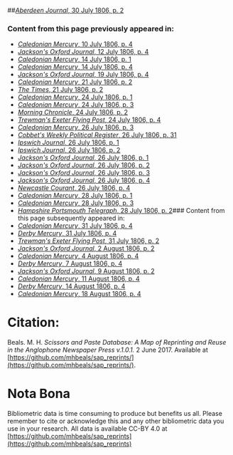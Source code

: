 ##[*Aberdeen Journal*, 30 July 1806, p. 2](https://mhbeals.github.io/sap_html/Aberdeen-Journal/Aberdeen-Journal-30-July-1806-p-2)

### Content from this page previously appeared in:
+ [*Caledonian Mercury*, 10 July 1806, p. 4](https://mhbeals.github.io/sap_html/Caledonian-Mercury/Caledonian-Mercury-10-July-1806-p-4)
+ [*Jackson's Oxford Journal*, 12 July 1806, p. 4](https://mhbeals.github.io/sap_html/Jackson's-Oxford-Journal/Jackson's-Oxford-Journal-12-July-1806-p-4)
+ [*Caledonian Mercury*, 14 July 1806, p. 1](https://mhbeals.github.io/sap_html/Caledonian-Mercury/Caledonian-Mercury-14-July-1806-p-1)
+ [*Caledonian Mercury*, 14 July 1806, p. 4](https://mhbeals.github.io/sap_html/Caledonian-Mercury/Caledonian-Mercury-14-July-1806-p-4)
+ [*Jackson's Oxford Journal*, 19 July 1806, p. 4](https://mhbeals.github.io/sap_html/Jackson's-Oxford-Journal/Jackson's-Oxford-Journal-19-July-1806-p-4)
+ [*Caledonian Mercury*, 21 July 1806, p. 2](https://mhbeals.github.io/sap_html/Caledonian-Mercury/Caledonian-Mercury-21-July-1806-p-2)
+ [*The Times*, 21 July 1806, p. 2](https://mhbeals.github.io/sap_html/The-Times/The-Times-21-July-1806-p-2)
+ [*Caledonian Mercury*, 24 July 1806, p. 1](https://mhbeals.github.io/sap_html/Caledonian-Mercury/Caledonian-Mercury-24-July-1806-p-1)
+ [*Caledonian Mercury*, 24 July 1806, p. 3](https://mhbeals.github.io/sap_html/Caledonian-Mercury/Caledonian-Mercury-24-July-1806-p-3)
+ [*Morning Chronicle*, 24 July 1806, p. 2](https://mhbeals.github.io/sap_html/Morning-Chronicle/Morning-Chronicle-24-July-1806-p-2)
+ [*Trewman's Exeter Flying Post*, 24 July 1806, p. 4](https://mhbeals.github.io/sap_html/Trewman's-Exeter-Flying-Post/Trewman's-Exeter-Flying-Post-24-July-1806-p-4)
+ [*Caledonian Mercury*, 26 July 1806, p. 3](https://mhbeals.github.io/sap_html/Caledonian-Mercury/Caledonian-Mercury-26-July-1806-p-3)
+ [*Cobbet's Weekly Political Register*, 26 July 1806, p. 31](https://mhbeals.github.io/sap_html/Cobbet's-Weekly-Political-Register/Cobbet's-Weekly-Political-Register-26-July-1806-p-31)
+ [*Ipswich Journal*, 26 July 1806, p. 1](https://mhbeals.github.io/sap_html/Ipswich-Journal/Ipswich-Journal-26-July-1806-p-1)
+ [*Ipswich Journal*, 26 July 1806, p. 2](https://mhbeals.github.io/sap_html/Ipswich-Journal/Ipswich-Journal-26-July-1806-p-2)
+ [*Jackson's Oxford Journal*, 26 July 1806, p. 1](https://mhbeals.github.io/sap_html/Jackson's-Oxford-Journal/Jackson's-Oxford-Journal-26-July-1806-p-1)
+ [*Jackson's Oxford Journal*, 26 July 1806, p. 2](https://mhbeals.github.io/sap_html/Jackson's-Oxford-Journal/Jackson's-Oxford-Journal-26-July-1806-p-2)
+ [*Jackson's Oxford Journal*, 26 July 1806, p. 3](https://mhbeals.github.io/sap_html/Jackson's-Oxford-Journal/Jackson's-Oxford-Journal-26-July-1806-p-3)
+ [*Jackson's Oxford Journal*, 26 July 1806, p. 4](https://mhbeals.github.io/sap_html/Jackson's-Oxford-Journal/Jackson's-Oxford-Journal-26-July-1806-p-4)
+ [*Newcastle Courant*, 26 July 1806, p. 4](https://mhbeals.github.io/sap_html/Newcastle-Courant/Newcastle-Courant-26-July-1806-p-4)
+ [*Caledonian Mercury*, 28 July 1806, p. 1](https://mhbeals.github.io/sap_html/Caledonian-Mercury/Caledonian-Mercury-28-July-1806-p-1)
+ [*Caledonian Mercury*, 28 July 1806, p. 3](https://mhbeals.github.io/sap_html/Caledonian-Mercury/Caledonian-Mercury-28-July-1806-p-3)
+ [*Hampshire Portsmouth Telegraph*, 28 July 1806, p. 2](https://mhbeals.github.io/sap_html/Hampshire-Portsmouth-Telegraph/Hampshire-Portsmouth-Telegraph-28-July-1806-p-2)### Content from this page subsequently appeared in:
+ [*Caledonian Mercury*, 31 July 1806, p. 4](https://mhbeals.github.io/sap_html/Caledonian-Mercury/Caledonian-Mercury-31-July-1806-p-4)
+ [*Derby Mercury*, 31 July 1806, p. 4](https://mhbeals.github.io/sap_html/Derby-Mercury/Derby-Mercury-31-July-1806-p-4)
+ [*Trewman's Exeter Flying Post*, 31 July 1806, p. 2](https://mhbeals.github.io/sap_html/Trewman's-Exeter-Flying-Post/Trewman's-Exeter-Flying-Post-31-July-1806-p-2)
+ [*Jackson's Oxford Journal*, 2 August 1806, p. 2](https://mhbeals.github.io/sap_html/Jackson's-Oxford-Journal/Jackson's-Oxford-Journal-2-August-1806-p-2)
+ [*Caledonian Mercury*, 4 August 1806, p. 4](https://mhbeals.github.io/sap_html/Caledonian-Mercury/Caledonian-Mercury-4-August-1806-p-4)
+ [*Derby Mercury*, 7 August 1806, p. 4](https://mhbeals.github.io/sap_html/Derby-Mercury/Derby-Mercury-7-August-1806-p-4)
+ [*Jackson's Oxford Journal*, 9 August 1806, p. 2](https://mhbeals.github.io/sap_html/Jackson's-Oxford-Journal/Jackson's-Oxford-Journal-9-August-1806-p-2)
+ [*Caledonian Mercury*, 11 August 1806, p. 4](https://mhbeals.github.io/sap_html/Caledonian-Mercury/Caledonian-Mercury-11-August-1806-p-4)
+ [*Derby Mercury*, 14 August 1806, p. 4](https://mhbeals.github.io/sap_html/Derby-Mercury/Derby-Mercury-14-August-1806-p-4)
+ [*Caledonian Mercury*, 18 August 1806, p. 4](https://mhbeals.github.io/sap_html/Caledonian-Mercury/Caledonian-Mercury-18-August-1806-p-4)
                    
# Citation: 

Beals. M. H. *Scissors and Paste Database: A Map of Reprinting and Reuse in the Anglophone Newspaper Press v.1.0.1.* 2 June 2017. Available at [https://github.com/mhbeals/sap_reprints/](https://github.com/mhbeals/sap_reprints/). 
                    
# Nota Bona

Bibliometric data is time consuming to produce but benefits us all. Please remember to cite or acknowledge this and any other bibliometric data you use in your research. All data is available CC-BY 4.0 at [https://github.com/mhbeals/sap_reprints](https://github.com/mhbeals/sap_reprints)